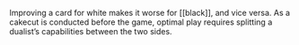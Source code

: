 Improving a card for white makes it worse for [[black]], and vice versa. As a cakecut is conducted before the game, optimal play requires splitting a dualist’s capabilities between the two sides.
